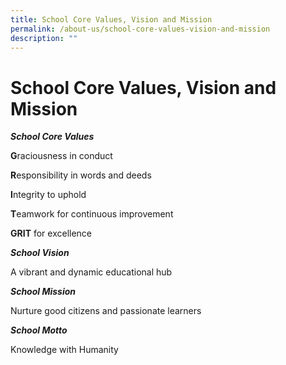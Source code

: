 ```yaml
---
title: School Core Values, Vision and Mission
permalink: /about-us/school-core-values-vision-and-mission
description: ""
---
```

# School Core Values, Vision and Mission


***School Core Values***


**G**raciousness in conduct

**R**esponsibility in words and deeds

**I**ntegrity to uphold

**T**eamwork for continuous improvement

**GRIT** for excellence



***School Vision***

A vibrant and dynamic educational hub



***School Mission***

Nurture good citizens and passionate learners



***School Motto***

Knowledge with Humanity